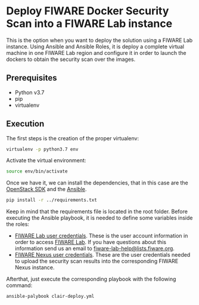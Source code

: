 # Deploy FIWARE Docker Security Scan into a FIWARE Lab instance

This is the option when you want to deploy the solution using a FIWARE Lab instance.
Using Ansible and Ansible Roles, it is deploy a complete virtual machine in one FIWARE
Lab region and configure it in order to launch the dockers to obtain the security scan
over the images.

## Prerequisites

* Python v3.7
* pip
* virtualenv

## Execution

The first steps is the creation of the proper virtualenv:

```bash
virtualenv -p python3.7 env
```

Activate the virtual environment:

```bash
source env/bin/activate
```

Once we have it, we can install the dependencies, that in this case are the 
[OpenStack SDK](https://docs.openstack.org/openstacksdk) and the 
[Ansible](https://www.ansible.com/).

```bash
pip install -r ../requirements.txt
```

Keep in mind that the requirements file is located in the root folder. Before executing
the Ansible playbook, it is needed to define some variables inside the roles:

- [FIWARE Lab user credentials](roles/openstack-instance-deploy/defaults/main.yml). These is
the user account information in order to access [FIWARE Lab](https://cloud.lab.fiware.org). 
If you have questions about this information send us an email to <fiware-lab-help@lists.fiware.org>.
- [FIWARE Nexus user credentials](roles/clair-docker/defaults/main.yml). These are the user 
credentials needed to upload the security scan results into the corresponding FIWARE Nexus instance.

Afterthat, just execute the corresponding playbook with the following command:

```bash
ansible-palybook clair-deploy.yml 
```